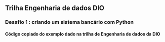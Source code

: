 ## Trilha Engenharia de dados DIO

### Desafio 1 : criando um sistema bancário com Python

#### Código copiado do exemplo dado na trilha de Engenharia de dados da DIO